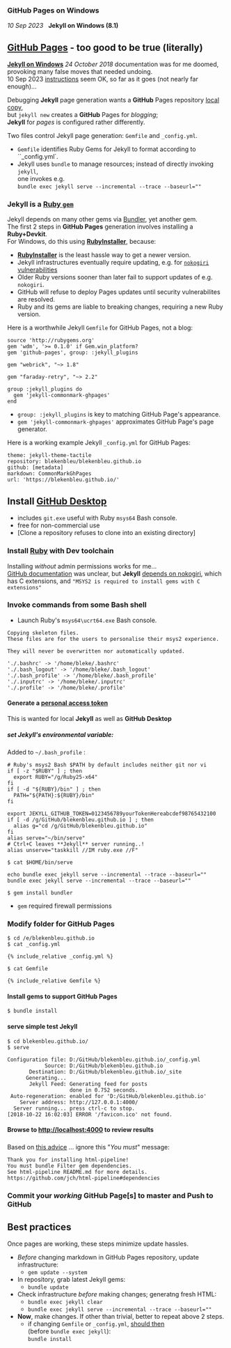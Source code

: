 ---
---
### GitHub Pages on Windows
*10 Sep 2023* &nbsp; **Jekyll on Windows (8.1)**

## [GitHub Pages](https://pages.github.com/) - too good to be true (literally)

  [**Jekyll on Windows**](https://jekyllrb.com/docs/installation/windows/) *24 October 2018* documentation
 was for me doomed,  
  provoking many false moves that needed undoing.  
10 Sep 2023 [instructions](https://jekyllrb.com/docs/installation/windows/) seem OK,
so far as it goes (not nearly far enough)...   

Debugging **Jekyll** page generation wants
a **GitHub** Pages repository [local copy](html.html),  
but `jekyll new` creates a **GitHub** Pages for *blogging*;  
**Jekyll** for *pages* is configured rather differently.

Two files control Jekyll page generation: `Gemfile` and `_config.yml`.  
- `Gemfile` identifies Ruby Gems for Jekyll to format according to ``_config.yml`.  
- Jekyll uses `bundle` to manage resources;  instead of directly invoking `jekyll`,  
one invokes e.g.  
 `bundle exec jekyll serve --incremental --trace --baseurl=""`  


### Jekyll is a [Ruby `gem`](https://www.rubyguides.com/2018/09/ruby-gems-gemfiles-bundler/)
Jekyll depends on many other gems via [Bundler](https://bundler.io/guides/using_bundler_in_applications.html), yet another gem.  
The first 2 steps in **GitHub Pages** generation involves installing a **Ruby+Devkit**.  
For Windows, do this using [**RubyInstaller**](https://rubyinstaller.org/downloads/), because:  
-  [**RubyInstaller**](https://rubyinstaller.org/downloads/) is the least hassle way to get a newer version.  
- Jekyll infrastructures eventually require updating,
e.g. for [`nokogiri` vulnerabilities](https://nvd.nist.gov/vuln/search/results?form_type=Basic&results_type=overview&query=nokogiri&queryType=phrase&search_type=all&isCpeNameSearch=false)  
- Older Ruby versions sooner than later fail to support updates of e.g. `nokogiri`.  
- GitHub will refuse to deploy Pages updates until security vulnerabilites are resolved.  
- Ruby and its gems are liable to breaking changes, requiring a new Ruby version.  

Here is a worthwhile Jekyll `Gemfile` for GitHub Pages, not a blog:  
```
source 'http://rubygems.org'
gem 'wdm', '>= 0.1.0' if Gem.win_platform?
gem 'github-pages', group: :jekyll_plugins

gem "webrick", "~> 1.8"

gem "faraday-retry", "~> 2.2"

group :jekyll_plugins do
  gem 'jekyll-commonmark-ghpages'
end 
```
- `group: :jekyll_plugins` is key to matching GitHub Page's appearance. 
- `gem 'jekyll-commonmark-ghpages'` approximates GitHub Page's page generator.  

Here is a working example Jekyll `_config.yml` for GitHub Pages:  
```
theme: jekyll-theme-tactile
repository: blekenbleu/blekenbleu.github.io
github: [metadata]
markdown: CommonMarkGhPages
url: 'https://blekenbleu.github.io/'
```

## Install [GitHub Desktop](https://desktop.github.com/)
- includes `git.exe` useful with Ruby `msys64` Bash console.    
- free for non-commercial use
- [Clone a repository refuses to clone into an existing directory]

### Install [Ruby](https://rubyinstaller.org/downloads/) **with** Dev toolchain
Installing *without* admin permissions works for me...   
[GitHub documentation](https://help.github.com/articles/setting-up-your-github-pages-site-locally-with-jekyll/)
was unclear, but **Jekyll** [depends on nokogiri](https://pages.github.com/versions/), which has C extensions,
and `"MSYS2 is required to install gems with C extensions"`  

### Invoke commands from some Bash shell
- Launch Ruby's `msys64\ucrt64.exe` Bash console. 
```
Copying skeleton files.
These files are for the users to personalise their msys2 experience.

They will never be overwritten nor automatically updated.

'./.bashrc' -> '/home/bleke/.bashrc'
'./.bash_logout' -> '/home/bleke/.bash_logout'
'./.bash_profile' -> '/home/bleke/.bash_profile'
'./.inputrc' -> '/home/bleke/.inputrc'
'./.profile' -> '/home/bleke/.profile'
```
#### Generate a [personal access token](https://help.github.com/articles/creating-a-personal-access-token-for-the-command-line/)
This is wanted for local **Jekyll** as well as **GitHub Desktop**
##### set Jekyll's environmental variable:
Added to `~/.bash_profile` :
```
# Ruby's msys2 Bash $PATH by default includes neither git nor vi
if [ -z "$RUBY" ] ; then
  export RUBY="/g/Ruby25-x64"
fi
if [ -d "${RUBY}/bin" ] ; then
  PATH="${PATH}:${RUBY}/bin"
fi

export JEKYLL_GITHUB_TOKEN=0123456789yourTokenHereabcdef98765432100
if [ -d /g/GitHub/blekenbleu.github.io ] ; then
  alias g="cd /g/GitHub/blekenbleu.github.io"
fi
alias serve="~/bin/serve"
# Ctrl+C leaves **Jekyll** server running..!
alias unserve="taskkill //IM ruby.exe //F"
```
`$ cat $HOME/bin/serve`
```
echo bundle exec jekyll serve --incremental --trace --baseurl=""
bundle exec jekyll serve --incremental --trace --baseurl=""
```
 
`$ gem install bundler`
- `gem` required firewall permissions

###
###
### Modify folder for **GitHub Pages**
`$ cd /e/blekenbleu.github.io`  
`$ cat _config.yml`   
```
{% include_relative _config.yml %}
```
`$ cat Gemfile`
```
{% include_relative Gemfile %}
```
#### Install gems to support **GitHub Pages**
`$ bundle install`

#### serve simple test Jekyll
`$ cd blekenbleu.github.io/`   
`$ serve`
```
Configuration file: D:/GitHub/blekenbleu.github.io/_config.yml
            Source: D:/GitHub/blekenbleu.github.io
       Destination: D:/GitHub/blekenbleu.github.io/_site
      Generating...
       Jekyll Feed: Generating feed for posts
                    done in 0.752 seconds.
 Auto-regeneration: enabled for 'D:/GitHub/blekenbleu.github.io'
    Server address: http://127.0.0.1:4000/
  Server running... press ctrl-c to stop.
[2018-10-22 16:02:03] ERROR '/favicon.ico' not found.
```
#### Browse to [http://localhost:4000](http://localhost:4000) to review results


###
###

Based on [this advice](https://github.com/mmistakes/minimal-mistakes/issues/1558)
... ignore this "*You must*" message:
```
Thank you for installing html-pipeline!
You must bundle Filter gem dependencies.
See html-pipeline README.md for more details.
https://github.com/jch/html-pipeline#dependencies
```

### Commit your *working* **GitHub Page**[s] to master and Push to **GitHub**

## Best practices
Once pages are working, these steps minimize update hassles. 
- *Before* changing markdown in GitHub Pages repository, update infrastructure:
   - `gem update --system`
- In repository, grab latest Jekyll gems:
   - `bundle update`
- Check infrastructure *before* making changes; generatng fresh HTML:
   - `bundle exec jekyll clear`
   - `bundle exec jekyll serve --incremental --trace --baseurl=""`
- **Now**, make changes.  If other than trivial, better to repeat above 2 steps.
   - if changing `Gemfile` or `_config.yml`, [should then](https://stackoverflow.com/questions/13101945/how-to-re-sync-gemfile-lock-on-changes-to-gemfile)  
     (before `bundle exec jekyll`):  
     `bundle install` 
